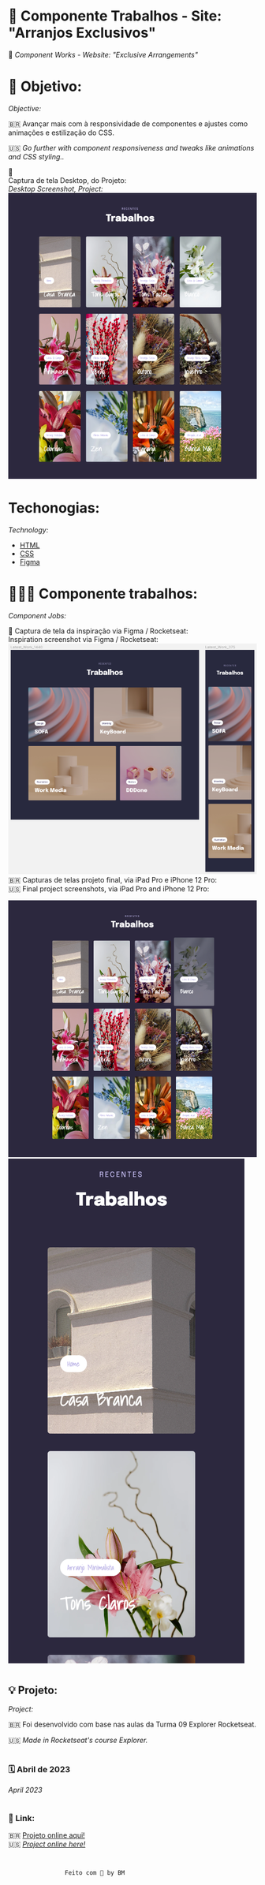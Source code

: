 # 🌺 Componente Trabalhos - Site: "Arranjos Exclusivos"
🍃 _Component Works - Website: "Exclusive Arrangements"_

# 🚀 Objetivo:
_Objective:_

🇧🇷 Avançar mais com à responsividade de componentes e ajustes como animações e estilização do CSS.  

🇺🇸 _Go further with component responsiveness and tweaks like animations and CSS styling.._

📸 <br> 
 Captura de tela Desktop, do Projeto:
<br>
 _Desktop Screenshot, Project:_
![](../images/tela_desktop.png)

#  Techonogias:
_Technology:_

- [HTML](../index.html)
- [CSS](../css.html)
- [Figma](https://www.figma.com/file/L5uZqEN3X2iuOYKhMh7Lnh/Explorer-Stage-03-Projeto-03-(Copy)?node-id=203-1865&t=Zc7xmpOTZpX7X0bW-0)

# 👩🏻‍💻 Componente trabalhos:
_Component Jobs:_  

📸 Captura de tela da inspiração via Figma / Rocketseat: <br>
Inspiration screenshot via Figma / Rocketseat:
![](../images/inspiracao.png)
🇧🇷 Capturas de telas projeto final, via iPad Pro e iPhone 12 Pro:
<br>
🇺🇸 Final project screenshots, via iPad Pro and iPhone 12 Pro: 

![](../images/tela_ipad_pro.png)
![](../images/iphone12pro.png)

#
## 💡 Projeto:
 _Project:_

🇧🇷 Foi desenvolvido com base nas aulas da Turma 09 Explorer Rocketseat.  

🇺🇸 _Made in Rocketseat's course Explorer._
#
### 🗓 Abril de 2023
 _April 2023_ 
#
 ### 🔗 Link: 
 🇧🇷 [Projeto online aqui!](http://127.0.0.1:5500/index.html)
 <br> 
 🇺🇸 [_Project online here!_](http://127.0.0.1:5500/index.html)

 #
                    Feito com 🌼 by BM